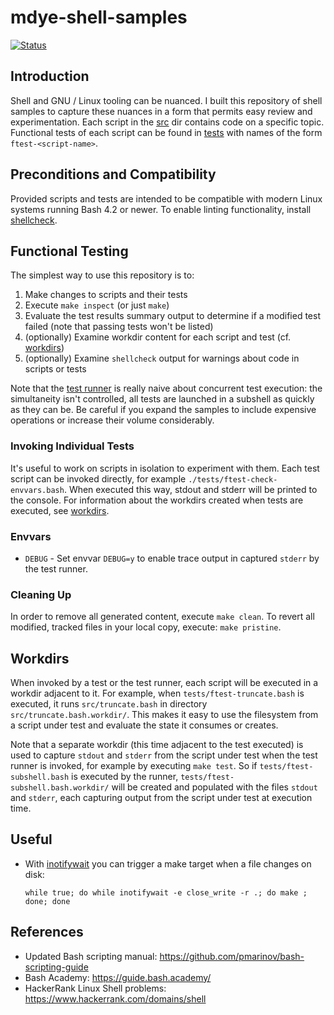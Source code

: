 # mdye-shell-samples

[![Status](https://github.com/michaeldye/mdye-shell-samples/actions/workflows/shell-samples.yaml/badge.svg)](https://github.com/michaeldye/mdye-shell-samples/actions)


## Introduction

Shell and GNU / Linux tooling can be nuanced. I built this repository of shell samples to capture these nuances in a form that permits easy review and experimentation. Each script in the [src](./src) dir contains code on a specific topic. Functional tests of each script can be found in [tests](./tests) with names of the form `ftest-<script-name>`.

## Preconditions and Compatibility

Provided scripts and tests are intended to be compatible with modern Linux systems running Bash 4.2 or newer. To enable linting functionality, install [shellcheck](https://github.com/koalaman/shellcheck).

## Functional Testing

The simplest way to use this repository is to:

1. Make changes to scripts and their tests
1. Execute `make inspect` (or just `make`)
1. Evaluate the test results summary output to determine if a modified test failed (note that passing tests won't be listed)
1. (optionally) Examine workdir content for each script and test (cf. [workdirs](#Workdirs))
1. (optionally) Examine `shellcheck` output for warnings about code in scripts or tests

Note that the [test runner](util/execute-tests.bash) is really naive about concurrent test execution: the simultaneity isn't controlled, all tests are launched in a subshell as quickly as they can be. Be careful if you expand the samples to include expensive operations or increase their volume considerably.

### Invoking Individual Tests

It's useful to work on scripts in isolation to experiment with them. Each test script can be invoked directly, for example `./tests/ftest-check-envvars.bash`. When executed this way, stdout and stderr will be printed to the console. For information about the workdirs created when tests are executed, see [workdirs](#Workdirs).

### Envvars

* `DEBUG` - Set envvar `DEBUG=y` to enable trace output in captured `stderr` by the test runner.

### Cleaning Up

In order to remove all generated content, execute `make clean`. To revert all modified, tracked files in your local copy, execute: `make pristine`.

## Workdirs

When invoked by a test or the test runner, each script will be executed in a workdir adjacent to it. For example, when `tests/ftest-truncate.bash` is executed, it runs `src/truncate.bash` in directory `src/truncate.bash.workdir/`. This makes it easy to use the filesystem from a script under test and evaluate the state it consumes or creates.

Note that a separate workdir (this time adjacent to the test executed) is used to capture `stdout` and `stderr` from the script under test when the test runner is invoked, for example by executing `make test`. So if `tests/ftest-subshell.bash` is executed by the runner, `tests/ftest-subshell.bash.workdir/` will be created and populated with the files `stdout` and `stderr`, each capturing output from the script under test at execution time.

## Useful

* With [inotifywait](https://man7.org/linux/man-pages/man1/inotifywait.1.html) you can trigger a make target when a file changes on disk:

  ```
  while true; do while inotifywait -e close_write -r .; do make ; done; done
  ```

## References

* Updated Bash scripting manual: https://github.com/pmarinov/bash-scripting-guide
* Bash Academy: https://guide.bash.academy/
* HackerRank Linux Shell problems: https://www.hackerrank.com/domains/shell

